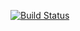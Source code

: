 [![Build Status](https://app.travis-ci.com/Xiurr/tut4.svg?branch=main)](https://app.travis-ci.com/Xiurr/tut4)
